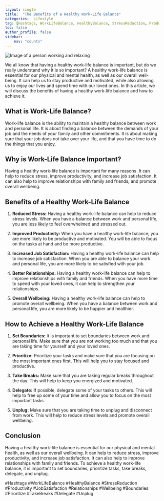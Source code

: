```yaml
---
layout: single
title:  "The Benefits of a Healthy Work-Life Balance"
categories:  Lifestyle
tag: [Hashtags, WorkLifeBalance, HealthyBalance, StressReduction, Productivity, JobSatisfaction, Relationships, Wellbeing, Boundaries, Prioritize, TakeBreaks, Delegate, Unplug, ]
toc: false
author_profile: false
sidebar:
    nav: "counts"
---
```

    
![Image of a person working and relaxing](https://images.pexels.com/photos/221048/pexels-photo-221048.jpeg?auto=compress&cs=tinysrgb&dpr=2&h=650&w=940)

We all know that having a healthy work-life balance is important, but do we really understand why it is so important? A healthy work-life balance is essential for our physical and mental health, as well as our overall well-being. It can help us to stay productive and motivated, while also allowing us to enjoy our lives and spend time with our loved ones. In this article, we will discuss the benefits of having a healthy work-life balance and how to achieve it.

## What is Work-Life Balance?

Work-life balance is the ability to maintain a healthy balance between work and personal life. It is about finding a balance between the demands of your job and the needs of your family and other commitments. It is about making sure that your job does not take over your life, and that you have time to do the things that you enjoy.

## Why is Work-Life Balance Important?

Having a healthy work-life balance is important for many reasons. It can help to reduce stress, improve productivity, and increase job satisfaction. It can also help to improve relationships with family and friends, and promote overall wellbeing.

## Benefits of a Healthy Work-Life Balance

1. **Reduced Stress:** Having a healthy work-life balance can help to reduce stress levels. When you have a balance between work and personal life, you are less likely to feel overwhelmed and stressed out.

2. **Improved Productivity:** When you have a healthy work-life balance, you are more likely to be productive and motivated. You will be able to focus on the tasks at hand and be more productive.

3. **Increased Job Satisfaction:** Having a healthy work-life balance can help to increase job satisfaction. When you are able to balance your work and personal life, you are more likely to be satisfied with your job.

4. **Better Relationships:** Having a healthy work-life balance can help to improve relationships with family and friends. When you have more time to spend with your loved ones, it can help to strengthen your relationships.

5. **Overall Wellbeing:** Having a healthy work-life balance can help to promote overall wellbeing. When you have a balance between work and personal life, you are more likely to be happier and healthier.

## How to Achieve a Healthy Work-Life Balance

1. **Set Boundaries:** It is important to set boundaries between work and personal life. Make sure that you are not working too much and that you are taking time for yourself and your loved ones.

2. **Prioritize:** Prioritize your tasks and make sure that you are focusing on the most important ones first. This will help you to stay focused and productive.

3. **Take Breaks:** Make sure that you are taking regular breaks throughout the day. This will help to keep you energized and motivated.

4. **Delegate:** If possible, delegate some of your tasks to others. This will help to free up some of your time and allow you to focus on the most important tasks.

5. **Unplug:** Make sure that you are taking time to unplug and disconnect from work. This will help to reduce stress levels and promote overall wellbeing.

## Conclusion

Having a healthy work-life balance is essential for our physical and mental health, as well as our overall wellbeing. It can help to reduce stress, improve productivity, and increase job satisfaction. It can also help to improve relationships with family and friends. To achieve a healthy work-life balance, it is important to set boundaries, prioritize tasks, take breaks, delegate, and unplug.

#Hashtags
#WorkLifeBalance #HealthyBalance #StressReduction #Productivity #JobSatisfaction #Relationships #Wellbeing #Boundaries #Prioritize #TakeBreaks #Delegate #Unplug